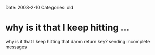 Date: 2008-2-10
Categories: old

# why is it that I keep hitting ...

why is it that I keep hitting that damn return key?  sending incomplete messages
